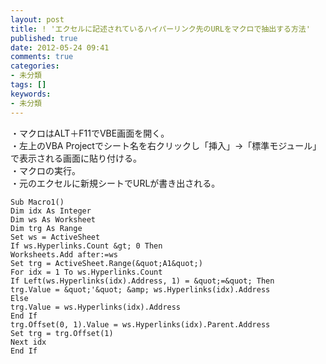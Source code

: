 ```yaml
---
layout: post
title: ! 'エクセルに記述されているハイパーリンク先のURLをマクロで抽出する方法'
published: true
date: 2012-05-24 09:41
comments: true
categories:
- 未分類
tags: []
keywords:
- 未分類
---
```

・マクロはALT＋F11でVBE画面を開く。  
・左上のVBA Projectでシート名を右クリックし「挿入」→「標準モジュール」で表示される画面に貼り付ける。  
・マクロの実行。  
・元のエクセルに新規シートでURLが書き出される。  

```
Sub Macro1()
Dim idx As Integer
Dim ws As Worksheet
Dim trg As Range
Set ws = ActiveSheet
If ws.Hyperlinks.Count &gt; 0 Then
Worksheets.Add after:=ws
Set trg = ActiveSheet.Range(&quot;A1&quot;)
For idx = 1 To ws.Hyperlinks.Count
If Left(ws.Hyperlinks(idx).Address, 1) = &quot;=&quot; Then
trg.Value = &quot;'&quot; &amp; ws.Hyperlinks(idx).Address
Else
trg.Value = ws.Hyperlinks(idx).Address
End If
trg.Offset(0, 1).Value = ws.Hyperlinks(idx).Parent.Address
Set trg = trg.Offset(1)
Next idx
End If
```
